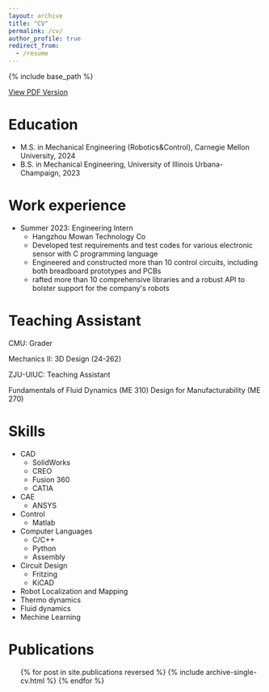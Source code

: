 ```yaml
---
layout: archive
title: "CV"
permalink: /cv/
author_profile: true
redirect_from:
  - /resume
---
```


{% include base_path %}

[View PDF Version](https://NickYu321.github.io/files/resume.pdf)

Education
======
* M.S. in Mechanical Engineering (Robotics&Control), Carnegie Mellon University, 2024
* B.S. in Mechanical Engineering, University of Illinois Urbana-Champaign, 2023

Work experience
======
* Summer 2023: Engineering Intern
  * Hangzhou Mowan Technology Co
  * Developed test requirements and test codes for various electronic sensor with C programming language
  * Engineered and constructed more than 10 control circuits, including both breadboard prototypes and PCBs
  * rafted more than 10 comprehensive libraries and a robust API to bolster support for the company's robots
    

Teaching Assistant
======
CMU: Grader

Mechanics II: 3D Design (24-262)

ZJU-UIUC: Teaching Assistant

Fundamentals of Fluid Dynamics (ME 310)
Design for Manufacturability (ME 270)  

Skills
======
* CAD
  * SolidWorks
  * CREO
  * Fusion 360
  * CATIA
* CAE
  * ANSYS
* Control
  * Matlab
* Computer Languages
  * C/C++
  * Python
  * Assembly
* Circuit Design
  * Fritzing
  * KiCAD
* Robot Localization and Mapping
* Thermo dynamics
* Fluid dynamics
* Mechine Learning

Publications
======
  <ul>{% for post in site.publications reversed %}
    {% include archive-single-cv.html %}
  {% endfor %}</ul>

  


